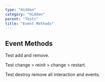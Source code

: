 ```yaml
---
type: "Hidden"
category: "Hidden"
parent: "Tests"
title: "Event Methods"
---
```


## Event Methods

Test add and remove.

Test change > reinit > change > restart.

Test destroy remove all interaction and events.

<demo>
  <div class="gatsby_demo_item xt-toggle" data-iframe="demos/components/core/toggle/events-methods">
  </div>
  <div class="gatsby_demo_item xt-toggle" data-iframe="demos/components/core/overlay/events-methods">
  </div>
  <div class="gatsby_demo_item xt-toggle" data-iframe="demos/components/core/drop/events-methods">
  </div>
  <div class="gatsby_demo_item xt-toggle" data-iframe="demos/components/core/tooltip/events-methods">
  </div>
  <div class="gatsby_demo_item xt-toggle" data-iframe="demos/components/core/slider/events-methods">
  </div>
</demo>
